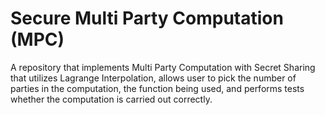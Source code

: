 # Secure Multi Party Computation (MPC)
A repository that implements Multi Party Computation with Secret Sharing that utilizes Lagrange Interpolation, allows user to pick the number of parties in the computation, the function being used, and performs tests whether the computation is carried out correctly.
